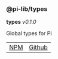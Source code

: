 ### @pi-lib/types

**types** _v0.1.0_

Global types for Pi



<table>
  <tbody>
    <tr>
      <td><a href="https://www.npmjs.com/package/@pi-lib/types" target="_blank">NPM</a></td>
      <td><a href="https://github.com/lancerael/pi/tree/main/src/src/types" target="_blank">Github</a></td>
    </tr>
  </tbody>
</table>

